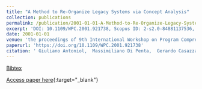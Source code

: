 ```yaml
---
title: "A Method to Re-Organize Legacy Systems via Concept Analysis"
collection: publications
permalink: /publication/2001-01-01-A-Method-to-Re-Organize-Legacy-Systems-via-Concept-Analysis
excerpt: 'DOI: 10.1109/WPC.2001.921738, Scopus ID: 2-s2.0-84881137536, Cited by: 20'
date: 2001-01-01
venue: 'the proceedings of 9th International Workshop on Program Comprehension (IWPC 2001), 12-13 May 2001, Toronto, Canada'
paperurl: 'https://doi.org/10.1109/WPC.2001.921738'
citation: ' Giuliano Antoniol,  Massimiliano Di Penta,  Gerardo Casazza,  Ettore Merlo, &quot;A Method to Re-Organize Legacy Systems via Concept Analysis.&quot; the proceedings of 9th International Workshop on Program Comprehension (IWPC 2001), 12-13 May 2001, Toronto, Canada, 2001.'
---
```

[Bibtex](https://dblp.org/rec/bib/conf/iwpc/AntoniolDCM01)

[Access paper here](https://doi.org/10.1109/WPC.2001.921738){:target="_blank"}
